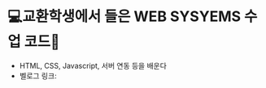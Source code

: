<h1>💻교환학생에서 들은 WEB SYSYEMS 수업 코드🌟</h1>
<ul>
  <li>
    HTML, CSS, Javascript, 서버 연동 등을 배운다
  </li>
  <li>
    벨로그 링크:
  </li>
</ul>
